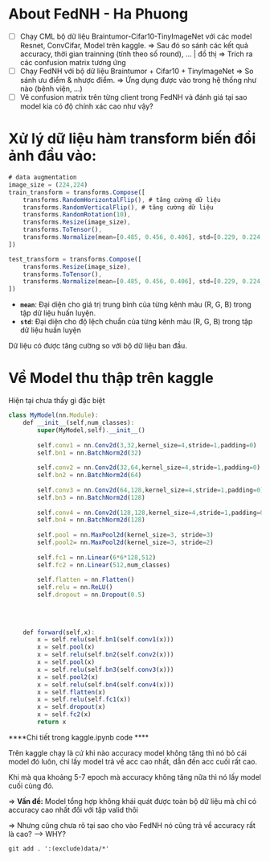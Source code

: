 # About FedNH - Ha Phuong

- [ ]  Chạy CML bộ dữ liệu Braintumor-Cifar10-TinyImageNet với các model Resnet, ConvCifar, Model trên kaggle.
⇒ Sau đó so sánh các kết quả accuracy, thời gian trainning (tính theo số round), … | đồ thị
⇒ Trích ra các confusion matrix tương ứng
- [ ]  Chạy FedNH với bộ dữ liệu Braintumor + Cifar10 + TinyImageNet
⇒ So sánh ưu điểm & nhược điểm.
⇒ Ứng dụng được vào trong hệ thống như nào (bệnh viện, …)
- [ ]  Vẽ confusion matrix trên từng client trong FedNH và đánh giá tại sao model kia có độ chính xác cao như vậy?

# Xử lý dữ liệu hàm transform biến đổi ảnh đầu vào:

```jsx
# data augmentation
image_size = (224,224)
train_transform = transforms.Compose([
    transforms.RandomHorizontalFlip(), # tăng cường dữ liệu
    transforms.RandomVerticalFlip(), # tăng cường dữ liệu
    transforms.RandomRotation(10),
    transforms.Resize(image_size),
    transforms.ToTensor(),
    transforms.Normalize(mean=[0.485, 0.456, 0.406], std=[0.229, 0.224, 0.225])
])

test_transform = transforms.Compose([
    transforms.Resize(image_size),
    transforms.ToTensor(),
    transforms.Normalize(mean=[0.485, 0.456, 0.406], std=[0.229, 0.224, 0.225])
])
```

- **`mean`**: Đại diện cho giá trị trung bình của từng kênh màu (R, G, B) trong tập dữ liệu huấn luyện.
- **`std`**: Đại diện cho độ lệch chuẩn của từng kênh màu (R, G, B) trong tập dữ liệu huấn luyện

Dữ liệu có được tăng cường so với bộ dữ liệu ban đầu.

# Về Model thu thập trên kaggle

Hiện tại chưa thấy gì đặc biệt

```jsx
class MyModel(nn.Module):
    def __init__(self,num_classes):
        super(MyModel,self).__init__()
        
        self.conv1 = nn.Conv2d(3,32,kernel_size=4,stride=1,padding=0)
        self.bn1 = nn.BatchNorm2d(32)
        
        self.conv2 = nn.Conv2d(32,64,kernel_size=4,stride=1,padding=0)
        self.bn2 = nn.BatchNorm2d(64)
        
        self.conv3 = nn.Conv2d(64,128,kernel_size=4,stride=1,padding=0)
        self.bn3 = nn.BatchNorm2d(128)
        
        self.conv4 = nn.Conv2d(128,128,kernel_size=4,stride=1,padding=0)
        self.bn4 = nn.BatchNorm2d(128)
        
        self.pool = nn.MaxPool2d(kernel_size=3, stride=3)
        self.pool2= nn.MaxPool2d(kernel_size=3, stride=2)
        
        self.fc1 = nn.Linear(6*6*128,512)
        self.fc2 = nn.Linear(512,num_classes)
        
        self.flatten = nn.Flatten()
        self.relu = nn.ReLU() 
        self.dropout = nn.Dropout(0.5)
        
        
        
        
    def forward(self,x):
        x = self.relu(self.bn1(self.conv1(x)))
        x = self.pool(x)
        x = self.relu(self.bn2(self.conv2(x)))
        x = self.pool(x)
        x = self.relu(self.bn3(self.conv3(x)))
        x = self.pool2(x)
        x = self.relu(self.bn4(self.conv4(x)))
        x = self.flatten(x)
        x = self.relu(self.fc1(x))
        x = self.dropout(x)
        x = self.fc2(x)
        return x
```

****Chi tiết trong kaggle.ipynb code ****

Trên kaggle chạy là cứ khi nào accuracy model không tăng thì nó bỏ cái model đó luôn, chỉ lấy model trả về acc cao nhất, dẫn đến acc cuối rất cao.

Khi mà qua khoảng 5-7 epoch mà accuracy không tăng nữa thì nó lấy model cuối cùng đó.

⇒ **Vấn đề:** Model tổng hợp không khái quát được toàn bộ dữ liệu mà chỉ có accuracy cao nhất đối với tập valid thôi

⇒ Nhưng cũng chưa rõ tại sao cho vào FedNH nó cũng trả về accuracy rất là cao? —> WHY?

```
git add . ':(exclude)data/*'
```